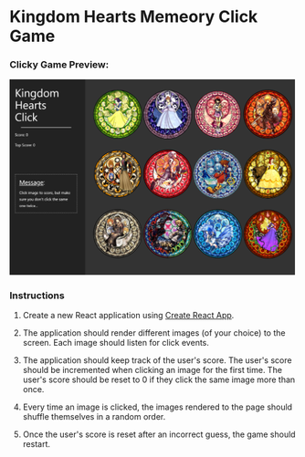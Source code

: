 # Kingdom Hearts Memeory Click Game

### Clicky Game Preview:

<img src="public/images/Untitled.png" alt="Finished Index" width="500px"/>


### Instructions

1. Create a new React application using [Create React App](https://github.com/facebookincubator/create-react-app).

2. The application should render different images (of your choice) to the screen. Each image should listen for click events.

3. The application should keep track of the user's score. The user's score should be incremented when clicking an image for the first time. The user's score should be reset to 0 if they click the same image more than once.

4. Every time an image is clicked, the images rendered to the page should shuffle themselves in a random order.

5. Once the user's score is reset after an incorrect guess, the game should restart.
